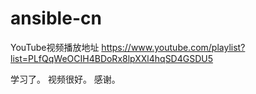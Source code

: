 # ansible-cn

YouTube视频播放地址 https://www.youtube.com/playlist?list=PLfQqWeOCIH4BDoRx8lpXXl4hqSD4GSDU5  

学习了。 视频很好。 感谢。
